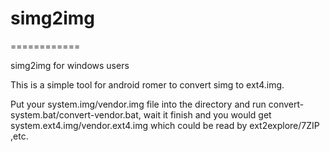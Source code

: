 # simg2img
============

simg2img for windows users

This is a simple tool for android romer to convert simg to ext4.img.

Put your system.img/vendor.img file into the directory and run convert-system.bat/convert-vendor.bat, wait it finish and you would get system.ext4.img/vendor.ext4.img which could be read by ext2explore/7ZIP ,etc.
